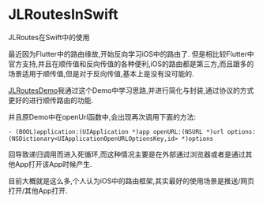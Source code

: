 # JLRoutesInSwift
JLRoutes在Swift中的使用

最近因为Flutter中的路由缘故,开始反向学习iOS中的路由了.
但是相比较Flutter中官方支持,并且在顺传值和反向传值的各种便利,iOS的路由都是第三方,而且跟多的场景适用于顺传值,但是对于反向传值,基本上是没有没可能的.

[JLRoutesDemo](https://github.com/destinyzhao/JLRoutesDemo)我通过这个Demo中学习思路,并进行简化与封装,通过协议的方式更好的进行顺传路由的功能.

并且原Demo中在openUrl函数中,会出现再次调用下面的方法:
```
- (BOOL)application:(UIApplication *)app openURL:(NSURL *)url options:(NSDictionary<UIApplicationOpenURLOptionsKey,id> *)options
```
回导致递归调用而进入死循环,而这种情况主要是在外部通过浏览器或者是通过其他App打开该App时候产生.

目前大概就是这么多,个人认为iOS中的路由框架,其实最好的使用场景是推送/网页打开/其他App打开.

